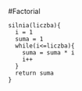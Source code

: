 #Factorial

```
silnia(liczba){
  i = 1
  suma = 1
  while(i<=liczba){
    suma = suma * i
    i++
  }
  return suma
}
```
